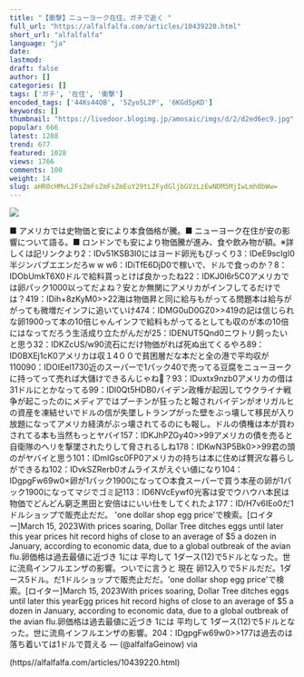 ```yaml
---
title: "【衝撃】ニューヨーク在住、ガチで逝く "
full_url: "https://alfalfalfa.com/articles/10439220.html"
short_url: "alfalfalfa"
language: "ja"
date: 
lastmod: 
draft: false
author: []
categories: []
tags: ['ガチ', '在住', '衝撃']
encoded_tags: ['44Ks44OB', '5Zyo5L2P', '6KGd5pKD']
keywords: []
thumbnail: "https://livedoor.blogimg.jp/amosaic/imgs/d/2/d2ed6ec9.jpg"
popular: 666
latest: 1288
trend: 677
featured: 1028
views: 1766
comments: 100
weight: 14
slug: aHR0cHMvL2FsZmFsZmFsZmEuY29tL2FydGljbGVzLzEwNDM5MjIwLmh0bWw=
---
```


![](https://livedoor.blogimg.jp/amosaic/imgs/d/2/d2ed6ec9.jpg)

■ アメリカでは史物価と安により本食価格が騰。■ ニューヨーク在住が安の影響について語る。■ ロンドンでも安により物価騰が進み、食や飲み物が額。※詳しくは記リンクより2：IDv51KSB3I0にはヨード卵光もびっくり3：IDeE9scIgI0半ジンバブエエンだろw w w6：IDiTfE6DjD0で稼いで、ドルで食っのか？8：IDObUmkT6X0ドルで給料貰っとけば良かったね22：IDKJ0l6r5C0アメリカでは卵パック1000以ってだよね？安とか無関にアメリカがインフしてるだけでは？419：IDih+8zKyM0>>22海は物価昇と同に給与もがってる問題本は給与ががっても微増だインフに追いていけ474：IDMG0uD0GZ0>>419の記は信じられな卵1900って本の10倍じゃんインフで給料もがってるとしても収のが本の10倍にはなってだろう生活成り立たがんだが25：IDENUT5Qnd0ニワトリ飼ったいと思う32：IDKZcUS/w90流石にだけ物価がれば死ぬ出てくるやろ89：ID0BXEj1cK0アメリカは収１4００で貧困層だな本だと全の港で平均収が110090：IDOIEel1730近のスーパーで1パック40で売ってる豆腐をニューヨークに持ってって売れば大儲けできるんじゃね🤔？93：IDuxtx9nzb0アメリカの借は31ドルにとかなってる99：IDl0Qt5HDB0バイデン政権が起因してウクライナ戦争が起こったのにメディアではプーチンが狂ったと報されバイデンがオリガルヒの資産を凍結せいでドルの信が失墜しトランプがった壁をぶっ壊して移民が入り放題になってアメリカ経済がぶっ壊されてるのにも報し。ドルの債権は本が買わされてる本も当然もっとヤバイ157：IDKJhPZGy40>>99アメリカの債を売ると自衛隊のヘリを撃墜されたりして脅されるしね178：IDKwN3P5Bk0>>99君の頭のがヤバイと思う101：IDmIGsc0FP0アメリカの持ちは本に住めば贅沢な暮らしができるね102：IDvkSZRerb0オムライスがえぐい値になり104：IDgpgFw69w0×卵が1パック1900になって○本食スーパーで買う本産の卵が1パック1900になってマジでゴミ記113：ID6NVcEywf0光客は安でウハウハ本民は物価でどんどん窮乏黒田と安倍はにいい仕をしてくれたよ177：ID/H7v6IEo0だ1ドルショップで販売止だだ。 'one dollar shop egg price'で検索。[ロイター]March 15, 2023With prices soaring, Dollar Tree ditches eggs until later this year prices hit record highs of close to an average of $5 a dozen in January, according to economic data, due to a global outbreak of the avian flu.卵価格は過去最値に近づき 1には 平均して 1ダース(12)で5ドルとなった。世に流鳥インフルエンザの影響。ついでに言うと 現在 卵12入りで5ドルだだ。1ダース5ドル。だ1ドルショップで販売止だだ。'one dollar shop egg price'で検索。[ロイター]March 15, 2023With prices soaring, Dollar Tree ditches eggs until later this yearEgg prices hit record highs of close to an average of $5 a dozen in January, according to economic data, due to a global outbreak of the avian flu.卵価格は過去最値に近づき 1には 平均して 1ダース(12)で5ドルとなった。世に流鳥インフルエンザの影響。204：IDgpgFw69w0>>177は過去のは落ち着いては1ドルで買える — (@alfalfaGeinow) via 

(https//alfalfalfa.com/articles/10439220.html)
